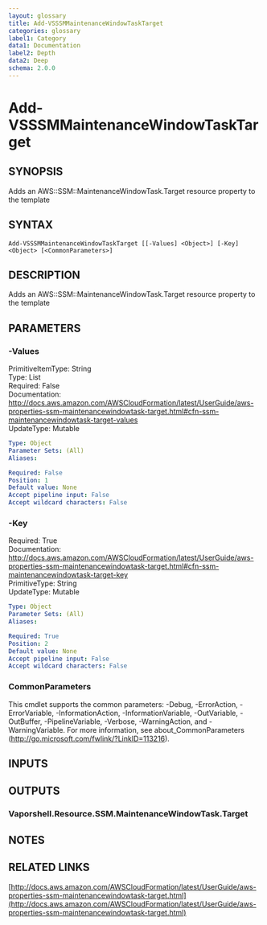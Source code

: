 ```yaml
---
layout: glossary
title: Add-VSSSMMaintenanceWindowTaskTarget
categories: glossary
label1: Category
data1: Documentation
label2: Depth
data2: Deep
schema: 2.0.0
---
```


# Add-VSSSMMaintenanceWindowTaskTarget

## SYNOPSIS
Adds an AWS::SSM::MaintenanceWindowTask.Target resource property to the template

## SYNTAX

```
Add-VSSSMMaintenanceWindowTaskTarget [[-Values] <Object>] [-Key] <Object> [<CommonParameters>]
```

## DESCRIPTION
Adds an AWS::SSM::MaintenanceWindowTask.Target resource property to the template

## PARAMETERS

### -Values
PrimitiveItemType: String    
Type: List    
Required: False    
Documentation: http://docs.aws.amazon.com/AWSCloudFormation/latest/UserGuide/aws-properties-ssm-maintenancewindowtask-target.html#cfn-ssm-maintenancewindowtask-target-values    
UpdateType: Mutable

```yaml
Type: Object
Parameter Sets: (All)
Aliases:

Required: False
Position: 1
Default value: None
Accept pipeline input: False
Accept wildcard characters: False
```

### -Key
Required: True    
Documentation: http://docs.aws.amazon.com/AWSCloudFormation/latest/UserGuide/aws-properties-ssm-maintenancewindowtask-target.html#cfn-ssm-maintenancewindowtask-target-key    
PrimitiveType: String    
UpdateType: Mutable

```yaml
Type: Object
Parameter Sets: (All)
Aliases:

Required: True
Position: 2
Default value: None
Accept pipeline input: False
Accept wildcard characters: False
```

### CommonParameters
This cmdlet supports the common parameters: -Debug, -ErrorAction, -ErrorVariable, -InformationAction, -InformationVariable, -OutVariable, -OutBuffer, -PipelineVariable, -Verbose, -WarningAction, and -WarningVariable.
For more information, see about_CommonParameters (http://go.microsoft.com/fwlink/?LinkID=113216).

## INPUTS

## OUTPUTS

### Vaporshell.Resource.SSM.MaintenanceWindowTask.Target

## NOTES

## RELATED LINKS

[http://docs.aws.amazon.com/AWSCloudFormation/latest/UserGuide/aws-properties-ssm-maintenancewindowtask-target.html](http://docs.aws.amazon.com/AWSCloudFormation/latest/UserGuide/aws-properties-ssm-maintenancewindowtask-target.html)

